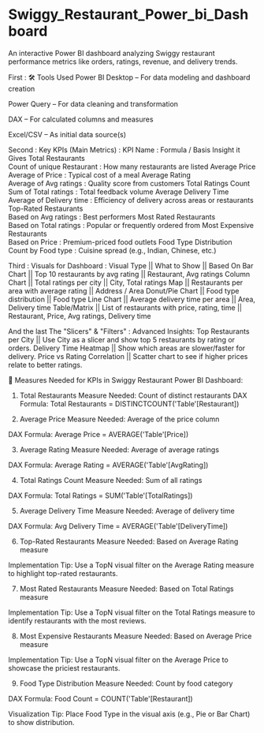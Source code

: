 # Swiggy_Restaurant_Power_bi_Dashboard
An interactive Power BI dashboard analyzing Swiggy restaurant performance metrics like orders, ratings, revenue, and delivery trends.

  First : 
🛠 Tools Used
Power BI Desktop – For data modeling and dashboard creation

Power Query – For data cleaning and transformation

DAX – For calculated columns and measures

Excel/CSV – As initial data source(s)

   Second :
Key KPIs (Main Metrics) : 
KPI Name	:       Formula / Basis	Insight it Gives
Total Restaurants	
Count of unique Restaurant  :   How many restaurants are listed
Average Price	
Average of Price  :   Typical cost of a meal
Average Rating	
Average of Avg ratings	:   Quality score from customers
Total Ratings Count	
Sum of Total ratings	:   Total feedback volume
Average Delivery Time	
Average of Delivery time  :    Efficiency of delivery across areas or restaurants
Top-Rated Restaurants	
Based on Avg ratings	:   Best performers
Most Rated Restaurants	
Based on Total ratings	:     Popular or frequently ordered from
Most Expensive Restaurants	
Based on Price	:   Premium-priced food outlets
Food Type Distribution	
Count by Food type   :      Cuisine spread (e.g., Indian, Chinese, etc.)

  Third : 
Visuals for Dashboard : 
Visual Type   ||  What to Show	 ||   Based On
Bar Chart	|| Top 10 restaurants by avg rating ||	Restaurant, Avg ratings
Column Chart	|| Total ratings per city	|| City, Total ratings
Map	||  Restaurants per area with average rating ||	Address / Area
Donut/Pie Chart	 ||  Food type distribution  ||  Food type
Line Chart	||  Average delivery time per area ||  Area, Delivery time
Table/Matrix	||  List of restaurants with price, rating, time ||  Restaurant, Price, Avg ratings, Delivery time

   And the last The "Slicers" & "Filters" : 
Advanced Insights:
Top Restaurants per City  ||	Use City as a slicer and show top 5 restaurants by rating or orders.
Delivery Time Heatmap ||  Show which areas are slower/faster for delivery.
Price vs Rating Correlation  ||  Scatter chart to see if higher prices relate to better ratings.

📌 Measures Needed for KPIs in Swiggy Restaurant Power BI Dashboard:
1. Total Restaurants
Measure Needed: Count of distinct restaurants
DAX Formula: Total Restaurants = DISTINCTCOUNT('Table'[Restaurant])

2. Average Price
Measure Needed: Average of the price column

DAX Formula: Average Price = AVERAGE('Table'[Price])

3. Average Rating
Measure Needed: Average of average ratings

DAX Formula: Average Rating = AVERAGE('Table'[AvgRating])

4. Total Ratings Count
Measure Needed: Sum of all ratings

DAX Formula: Total Ratings = SUM('Table'[TotalRatings])

5. Average Delivery Time
Measure Needed: Average of delivery time

DAX Formula: Avg Delivery Time = AVERAGE('Table'[DeliveryTime])

6. Top-Rated Restaurants
Measure Needed: Based on Average Rating measure

Implementation Tip:
Use a TopN visual filter on the Average Rating measure to highlight top-rated restaurants.

7. Most Rated Restaurants
Measure Needed: Based on Total Ratings measure

Implementation Tip:
Use a TopN visual filter on the Total Ratings measure to identify restaurants with the most reviews.

8. Most Expensive Restaurants
Measure Needed: Based on Average Price measure

Implementation Tip:
Use a TopN visual filter on the Average Price to showcase the priciest restaurants.

9. Food Type Distribution
Measure Needed: Count by food category

DAX Formula: Food Count = COUNT('Table'[Restaurant])

Visualization Tip:
Place Food Type in the visual axis (e.g., Pie or Bar Chart) to show distribution.
